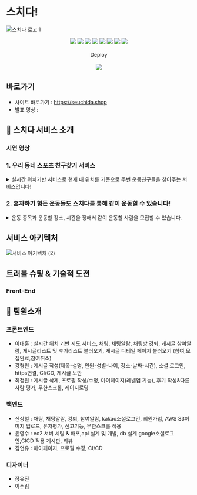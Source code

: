 # 스치다!
  ![스치다 로고 1](https://practice2082.s3.ap-northeast-2.amazonaws.com/Slide+16_9+-+1+(4).png)




<p align='center'>
  <img src='https://img.shields.io/badge/React-v18.0.0-blue?logo=React'/>
  <img src='https://img.shields.io/badge/Redux-v4.2.0-white?logo=Redux'/>
  <img src='https://img.shields.io/badge/Axios-v0.27.1-red?logo=axios'/>
  <img src='https://img.shields.io/badge/StyledComponents-v5.3.5-pink?logo=StyledComponents'/>
  <img src='https://img.shields.io/badge/Javascript-ES6-yellow?logo=javascript'/>
  <img src='https://img.shields.io/badge/socket.io-v4.4.1-white?logo=Socket.io'/>
  <img src="https://img.shields.io/badge/Json Web Token-v8.5.1-8a8a8a?logo=JSON Web Tokens&logoColor=white" />
  <img src='https://img.shields.io/badge/ReactRouter-v5.2.1-red?logo=ReactRouter'/>
  </br></br>
  Deploy
  </br></br>
  <img src="https://img.shields.io/badge/Git hub-000000?logo=Github&logoColor=white" />
  
</p>

## 바로가기
- 사이트 바로가기 : https://seuchida.shop
- 발표 영상 : 

## 🎉 스치다 서비스 소개

### 시연 영상


### 1. 우리 동네 스포츠 친구찾기 서비스
<details> <summary>실시간 위치기반 서비스로 현재 내 위치를 기준으로 주변 운동친구들을 찾아주는 서비스입니다!</summary> <div markdown="1"> <img width='25%' src='https://practice2082.s3.ap-northeast-2.amazonaws.com/%EB%A6%AC%EB%93%9C%EB%AF%B8+%EC%9D%B4%EB%AF%B8%EC%A7%801.png'> </div> </details>


### 2. 혼자하기 힘든 운동들도 스치다를 통해 같이 운동할 수 있습니다!
<details> <summary>운동 종목과 운동할 장소, 시간을 정해서 같이 운동할 사람을 모집할 수 있습니다.</summary> <img width='25%' src='https://practice2082.s3.ap-northeast-2.amazonaws.com/%EB%A6%AC%EB%93%9C%EB%AF%B8+%EC%9D%B4%EB%AF%B8%EC%A7%802.png'> </details>


## 서비스 아키텍처   

![서비스 아키텍처 (2)](https://practice2082.s3.ap-northeast-2.amazonaws.com/%EC%95%84%ED%82%A4%ED%83%9D%EC%B3%90%EC%9D%B4%EB%AF%B8%EC%A7%80.png)

## 트러블 슈팅 & 기술적 도전


### Front-End



## 📌 팀원소개
### 프론트엔드
- 이태훈 : 실시간 위치 기반 지도 서비스, 채팅, 채팅알람, 채팅방 강퇴, 게시글 참여알람, 게시글리스트 및 후기리스트 불러오기, 게시글 디테일 페이지 불러오기 (참여,모집완료,참여취소)
- 강형원 : 게시글 작성(제목-설명, 인원-성별-나이, 장소-날짜-시간), 소셜 로그인, https연결, CI/CD, 게시글 보안
- 최정원 : 게시글 삭제, 프로필 작성/수정, 마이페이지(레벨업 기능), 후기 작성&다른 사람 평가, 무한스크롤, 레이지로딩 
### 백엔드
- 신상렬 : 채팅, 채팅알람, 강퇴, 참여알람, kakao소셜로그인, 회원가입, AWS S3이미지 업로드, 유저평가, 신고기능, 무한스크롤 적용
- 윤영수 : ec2 서버 세팅 & 배포,api 설계 및 개발, db 설계 google소셜로그인,CICD 적용 게시판, 리뷰 
- 김연유 : 마이페이지, 프로필 수정, CI/CD
### 디자이너
- 장유진
- 이수림 
